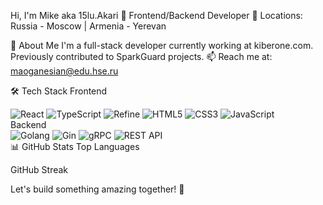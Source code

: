 Hi, I'm Mike aka 15lu.Akari 👋
Frontend/Backend Developer
📍 Locations: Russia - Moscow | Armenia - Yerevan

🚀 About Me
I'm a full-stack developer currently working at kiberone.com.
Previously contributed to SparkGuard projects.
📫 Reach me at: maoganesian@edu.hse.ru

🛠 Tech Stack
Frontend
<div> <img src="https://img.shields.io/badge/React-61DAFB?logo=react&logoColor=black&style=for-the-badge" alt="React" /> <img src="https://img.shields.io/badge/TypeScript-3178C6?logo=typescript&logoColor=white&style=for-the-badge" alt="TypeScript" /> <img src="https://img.shields.io/badge/Refine-111827?logo=refine&logoColor=white&style=for-the-badge" alt="Refine" /> <img src="https://img.shields.io/badge/HTML5-E34F26?logo=html5&logoColor=white&style=for-the-badge" alt="HTML5" /> <img src="https://img.shields.io/badge/CSS3-1572B6?logo=css3&logoColor=white&style=for-the-badge" alt="CSS3" /> <img src="https://img.shields.io/badge/JavaScript-F7DF1E?logo=javascript&logoColor=black&style=for-the-badge" alt="JavaScript" /> </div>
Backend
<div> <img src="https://img.shields.io/badge/Go-00ADD8?logo=go&logoColor=white&style=for-the-badge" alt="Golang" /> <img src="https://img.shields.io/badge/Gin-0096D6?logo=go&logoColor=white&style=for-the-badge" alt="Gin" /> <img src="https://img.shields.io/badge/gRPC-4285F4?logo=google&logoColor=white&style=for-the-badge" alt="gRPC" /> <img src="https://img.shields.io/badge/REST_API-FF6C37?logo=postman&logoColor=white&style=for-the-badge" alt="REST API" /> </div>
📊 GitHub Stats
Top Languages

GitHub Streak

Let's build something amazing together! 🚀

